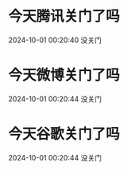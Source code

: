 # 今天腾讯关门了吗

2024-10-01 00:20:40 没关门

# 今天微博关门了吗

2024-10-01 00:20:44 没关门

# 今天谷歌关门了吗

2024-10-01 00:20:44 没关门

